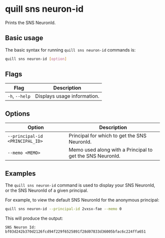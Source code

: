 # quill sns neuron-id 

Prints the SNS NeuronId. 

## Basic usage

The basic syntax for running `quill sns neuron-id` commands is:

``` bash
quill sns neuron-id [option]
```

## Flags

| Flag            | Description                                                    |
|-----------------|----------------------------------------------------------------|
| `-h`, `--help`  | Displays usage information.                                    |

## Options

| Option                          | Description                                               |
|---------------------------------|-----------------------------------------------------------|
| `--principal-id <PRINCIPAL_ID>` | Principal for which to get the SNS NeuronId.              |
| `--memo <MEMO>`                 | Memo used along with a Principal to get the SNS NeuronId. |

## Examples

The `quill sns neuron-id` command is used to display your SNS NeuronId, or the SNS NeuronId of a given principal.

For example, to view the default SNS NeuronId for the anonymous principal:

```sh
quill sns neuron-id --principal-id 2vxsx-fae --memo 0
```

This will produce the output:

```
SNS Neuron Id: bf03d242b370d2126fcd94f229f6525891f28d07833d36005bfac6c224ffa651
```
